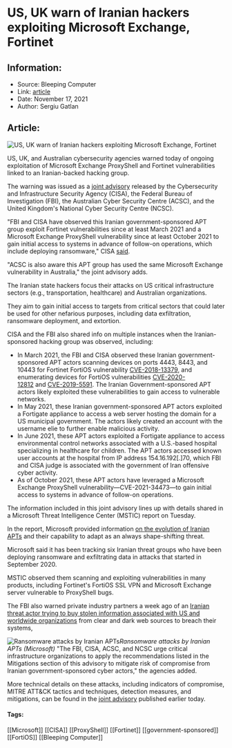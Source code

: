# US, UK warn of Iranian hackers exploiting Microsoft Exchange, Fortinet
### 

## Information:
+ Source: Bleeping Computer
+ Link: [article](https://www.bleepingcomputer.com/news/security/us-uk-warn-of-iranian-hackers-exploiting-microsoft-exchange-fortinet/)
+ Date: November 17, 2021
+ Author: Sergiu Gatlan


## Article:
![US, UK warn of Iranian hackers exploiting Microsoft Exchange, Fortinet](https://www.bleepstatic.com/content/hl-images/2021/05/25/Iran-fingerprint_(1).jpg)


US, UK, and Australian cybersecurity agencies warned today of ongoing exploitation of Microsoft Exchange ProxyShell and Fortinet vulnerabilities linked to an Iranian-backed hacking group.


The warning was issued as a [joint advisory](https://us-cert.cisa.gov/ncas/alerts/aa21-321a) released by the Cybersecurity and Infrastructure Security Agency (CISA), the Federal Bureau of Investigation (FBI), the Australian Cyber Security Centre (ACSC), and the United Kingdom's National Cyber Security Centre (NCSC).


"FBI and CISA have observed this Iranian government-sponsored APT group exploit Fortinet vulnerabilities since at least March 2021 and a Microsoft Exchange ProxyShell vulnerability since at least October 2021 to gain initial access to systems in advance of follow-on operations, which include deploying ransomware," CISA [said](https://us-cert.cisa.gov/ncas/current-activity/2021/11/17/iranian-government-sponsored-apt-cyber-actors-exploiting-microsoft).


"ACSC is also aware this APT group has used the same Microsoft Exchange vulnerability in Australia," the joint advisory adds.


The Iranian state hackers focus their attacks on US critical infrastructure sectors (e.g., transportation, healthcare) and Australian organizations.


They aim to gain initial access to targets from critical sectors that could later be used for other nefarious purposes, including data exfiltration, ransomware deployment, and extortion.


CISA and the FBI also shared info on multiple instances when the Iranian-sponsored hacking group was observed, including:


* In March 2021, the FBI and CISA observed these Iranian government-sponsored APT actors scanning devices on ports 4443, 8443, and 10443 for Fortinet FortiOS vulnerability [CVE-2018-13379](http://cve.mitre.org/cgi-bin/cvename.cgi?name=CVE-2018-13379), and enumerating devices for FortiOS vulnerabilities [CVE-2020-12812](http://cve.mitre.org/cgi-bin/cvename.cgi?name=CVE-2020-12812) and [CVE-2019-5591](http://cve.mitre.org/cgi-bin/cvename.cgi?name=CVE-2019-5591). The Iranian Government-sponsored APT actors likely exploited these vulnerabilities to gain access to vulnerable networks.
* In May 2021, these Iranian government-sponsored APT actors exploited a Fortigate appliance to access a web server hosting the domain for a US municipal government. The actors likely created an account with the username elie to further enable malicious activity.
* In June 2021, these APT actors exploited a Fortigate appliance to access environmental control networks associated with a U.S.-based hospital specializing in healthcare for children. The APT actors accessed known user accounts at the hospital from IP address 154.16.192[.]70, which FBI and CISA judge is associated with the government of Iran offensive cyber activity.
* As of October 2021, these APT actors have leveraged a Microsoft Exchange ProxyShell vulnerability—CVE-2021-34473—to gain initial access to systems in advance of follow-on operations.


The information included in this joint advisory lines up with details shared in a Microsoft Threat Intelligence Center (MSTIC) report on Tuesday.


In the report, Microsoft provided information [on the evolution of Iranian APTs](https://www.bleepingcomputer.com/news/security/microsoft-warns-of-the-evolution-of-six-iranian-hacking-groups/) and their capability to adapt as an always shape-shifting threat.


Microsoft said it has been tracking six Iranian threat groups who have been deploying ransomware and exfiltrating data in attacks that started in September 2020.


MSTIC observed them scanning and exploiting vulnerabilities in many products, including Fortinet's FortiOS SSL VPN and Microsoft Exchange server vulnerable to ProxyShell bugs.


The FBI also warned private industry partners a week ago of an [Iranian threat actor trying to buy stolen information associated with US and worldwide organizations](https://www.bleepingcomputer.com/news/security/fbi-warns-of-iranian-hackers-looking-to-buy-us-orgs-stolen-data/) from clear and dark web sources to breach their systems,



![Ransomware attacks by Iranian APTs](https://www.bleepstatic.com/images/news/u/1109292/2021/Iran-ransomware-timeline.png)*Ransomware attacks by Iranian APTs (Microsoft)*
"The FBI, CISA, ACSC, and NCSC urge critical infrastructure organizations to apply the recommendations listed in the Mitigations section of this advisory to mitigate risk of compromise from Iranian government-sponsored cyber actors," the agencies added.


More technical details on these attacks, including indicators of compromise, MITRE ATT&CK tactics and techniques, detection measures, and mitigations, can be found in the [joint advisory](https://us-cert.cisa.gov/ncas/alerts/aa21-321a) published earlier today. 




#### Tags:
[[Microsoft]] [[CISA]] [[ProxyShell]] [[Fortinet]] [[government-sponsored]] [[FortiOS]] [[Bleeping Computer]]
